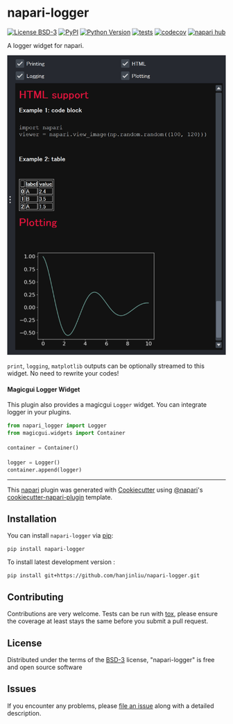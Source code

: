 # napari-logger

[![License BSD-3](https://img.shields.io/pypi/l/napari-logger.svg?color=green)](https://github.com/hanjinliu/napari-logger/raw/main/LICENSE)
[![PyPI](https://img.shields.io/pypi/v/napari-logger.svg?color=green)](https://pypi.org/project/napari-logger)
[![Python Version](https://img.shields.io/pypi/pyversions/napari-logger.svg?color=green)](https://python.org)
[![tests](https://github.com/hanjinliu/napari-logger/workflows/tests/badge.svg)](https://github.com/hanjinliu/napari-logger/actions)
[![codecov](https://codecov.io/gh/hanjinliu/napari-logger/branch/main/graph/badge.svg)](https://codecov.io/gh/hanjinliu/napari-logger)
[![napari hub](https://img.shields.io/endpoint?url=https://api.napari-hub.org/shields/napari-logger)](https://napari-hub.org/plugins/napari-logger)

A logger widget for napari.

![](images/widget.png)

`print`, `logging`, `matplotlib` outputs can be optionally streamed to this widget. No need to rewrite your codes!

#### Magicgui Logger Widget

This plugin also provides a magicgui `Logger` widget. You can integrate logger in your plugins.

```python
from napari_logger import Logger
from magicgui.widgets import Container

container = Container()

logger = Logger()
container.append(logger)
```

----------------------------------

This [napari] plugin was generated with [Cookiecutter] using [@napari]'s [cookiecutter-napari-plugin] template.

<!--
Don't miss the full getting started guide to set up your new package:
https://github.com/napari/cookiecutter-napari-plugin#getting-started

and review the napari docs for plugin developers:
https://napari.org/stable/plugins/index.html
-->

## Installation

You can install `napari-logger` via [pip]:

    pip install napari-logger



To install latest development version :

    pip install git+https://github.com/hanjinliu/napari-logger.git


## Contributing

Contributions are very welcome. Tests can be run with [tox], please ensure
the coverage at least stays the same before you submit a pull request.

## License

Distributed under the terms of the [BSD-3] license,
"napari-logger" is free and open source software

## Issues

If you encounter any problems, please [file an issue] along with a detailed description.

[napari]: https://github.com/napari/napari
[Cookiecutter]: https://github.com/audreyr/cookiecutter
[@napari]: https://github.com/napari
[MIT]: http://opensource.org/licenses/MIT
[BSD-3]: http://opensource.org/licenses/BSD-3-Clause
[GNU GPL v3.0]: http://www.gnu.org/licenses/gpl-3.0.txt
[GNU LGPL v3.0]: http://www.gnu.org/licenses/lgpl-3.0.txt
[Apache Software License 2.0]: http://www.apache.org/licenses/LICENSE-2.0
[Mozilla Public License 2.0]: https://www.mozilla.org/media/MPL/2.0/index.txt
[cookiecutter-napari-plugin]: https://github.com/napari/cookiecutter-napari-plugin

[file an issue]: https://github.com/hanjinliu/napari-logger/issues

[napari]: https://github.com/napari/napari
[tox]: https://tox.readthedocs.io/en/latest/
[pip]: https://pypi.org/project/pip/
[PyPI]: https://pypi.org/
